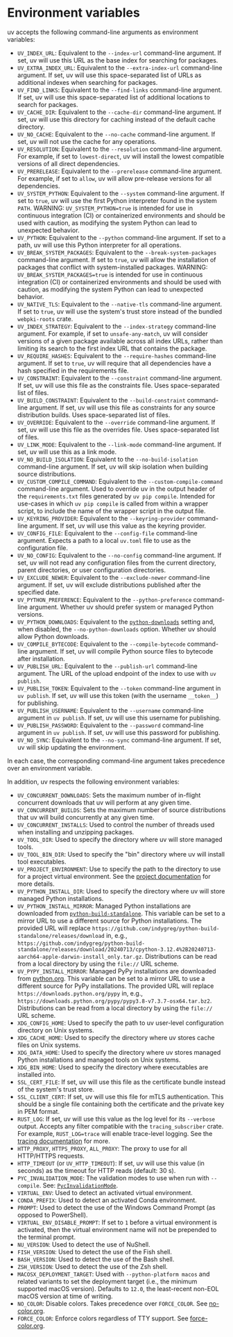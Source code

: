 # Environment variables

uv accepts the following command-line arguments as environment variables:

- `UV_INDEX_URL`: Equivalent to the `--index-url` command-line argument. If set, uv will use this
  URL as the base index for searching for packages.
- `UV_EXTRA_INDEX_URL`: Equivalent to the `--extra-index-url` command-line argument. If set, uv will
  use this space-separated list of URLs as additional indexes when searching for packages.
- `UV_FIND_LINKS`: Equivalent to the `--find-links` command-line argument. If set, uv will use this
  space-separated list of additional locations to search for packages.
- `UV_CACHE_DIR`: Equivalent to the `--cache-dir` command-line argument. If set, uv will use this
  directory for caching instead of the default cache directory.
- `UV_NO_CACHE`: Equivalent to the `--no-cache` command-line argument. If set, uv will not use the
  cache for any operations.
- `UV_RESOLUTION`: Equivalent to the `--resolution` command-line argument. For example, if set to
  `lowest-direct`, uv will install the lowest compatible versions of all direct dependencies.
- `UV_PRERELEASE`: Equivalent to the `--prerelease` command-line argument. For example, if set to
  `allow`, uv will allow pre-release versions for all dependencies.
- `UV_SYSTEM_PYTHON`: Equivalent to the `--system` command-line argument. If set to `true`, uv will
  use the first Python interpreter found in the system `PATH`. WARNING: `UV_SYSTEM_PYTHON=true` is
  intended for use in continuous integration (CI) or containerized environments and should be used
  with caution, as modifying the system Python can lead to unexpected behavior.
- `UV_PYTHON`: Equivalent to the `--python` command-line argument. If set to a path, uv will use
  this Python interpreter for all operations.
- `UV_BREAK_SYSTEM_PACKAGES`: Equivalent to the `--break-system-packages` command-line argument. If
  set to `true`, uv will allow the installation of packages that conflict with system-installed
  packages. WARNING: `UV_BREAK_SYSTEM_PACKAGES=true` is intended for use in continuous integration
  (CI) or containerized environments and should be used with caution, as modifying the system Python
  can lead to unexpected behavior.
- `UV_NATIVE_TLS`: Equivalent to the `--native-tls` command-line argument. If set to `true`, uv will
  use the system's trust store instead of the bundled `webpki-roots` crate.
- `UV_INDEX_STRATEGY`: Equivalent to the `--index-strategy` command-line argument. For example, if
  set to `unsafe-any-match`, uv will consider versions of a given package available across all index
  URLs, rather than limiting its search to the first index URL that contains the package.
- `UV_REQUIRE_HASHES`: Equivalent to the `--require-hashes` command-line argument. If set to `true`,
  uv will require that all dependencies have a hash specified in the requirements file.
- `UV_CONSTRAINT`: Equivalent to the `--constraint` command-line argument. If set, uv will use this
  file as the constraints file. Uses space-separated list of files.
- `UV_BUILD_CONSTRAINT`: Equivalent to the `--build-constraint` command-line argument. If set, uv
  will use this file as constraints for any source distribution builds. Uses space-separated list of
  files.
- `UV_OVERRIDE`: Equivalent to the `--override` command-line argument. If set, uv will use this file
  as the overrides file. Uses space-separated list of files.
- `UV_LINK_MODE`: Equivalent to the `--link-mode` command-line argument. If set, uv will use this as
  a link mode.
- `UV_NO_BUILD_ISOLATION`: Equivalent to the `--no-build-isolation` command-line argument. If set,
  uv will skip isolation when building source distributions.
- `UV_CUSTOM_COMPILE_COMMAND`: Equivalent to the `--custom-compile-command` command-line argument.
  Used to override uv in the output header of the `requirements.txt` files generated by
  `uv pip compile`. Intended for use-cases in which `uv pip compile` is called from within a wrapper
  script, to include the name of the wrapper script in the output file.
- `UV_KEYRING_PROVIDER`: Equivalent to the `--keyring-provider` command-line argument. If set, uv
  will use this value as the keyring provider.
- `UV_CONFIG_FILE`: Equivalent to the `--config-file` command-line argument. Expects a path to a
  local `uv.toml` file to use as the configuration file.
- `UV_NO_CONFIG`: Equivalent to the `--no-config` command-line argument. If set, uv will not read
  any configuration files from the current directory, parent directories, or user configuration
  directories.
- `UV_EXCLUDE_NEWER`: Equivalent to the `--exclude-newer` command-line argument. If set, uv will
  exclude distributions published after the specified date.
- `UV_PYTHON_PREFERENCE`: Equivalent to the `--python-preference` command-line argument. Whether uv
  should prefer system or managed Python versions.
- `UV_PYTHON_DOWNLOADS`: Equivalent to the
  [`python-downloads`](../reference/settings.md#python-downloads) setting and, when disabled, the
  `--no-python-downloads` option. Whether uv should allow Python downloads.
- `UV_COMPILE_BYTECODE`: Equivalent to the `--compile-bytecode` command-line argument. If set, uv
  will compile Python source files to bytecode after installation.
- `UV_PUBLISH_URL`: Equivalent to the `--publish-url` command-line argument. The URL of the upload
  endpoint of the index to use with `uv publish`.
- `UV_PUBLISH_TOKEN`: Equivalent to the `--token` command-line argument in `uv publish`. If set, uv
  will use this token (with the username `__token__`) for publishing.
- `UV_PUBLISH_USERNAME`: Equivalent to the `--username` command-line argument in `uv publish`. If
  set, uv will use this username for publishing.
- `UV_PUBLISH_PASSWORD`: Equivalent to the `--password` command-line argument in `uv publish`. If
  set, uv will use this password for publishing.
- `UV_NO_SYNC`: Equivalent to the `--no-sync` command-line argument. If set, uv will skip updating
  the environment.

In each case, the corresponding command-line argument takes precedence over an environment variable.

In addition, uv respects the following environment variables:

- `UV_CONCURRENT_DOWNLOADS`: Sets the maximum number of in-flight concurrent downloads that uv will
  perform at any given time.
- `UV_CONCURRENT_BUILDS`: Sets the maximum number of source distributions that uv will build
  concurrently at any given time.
- `UV_CONCURRENT_INSTALLS`: Used to control the number of threads used when installing and unzipping
  packages.
- `UV_TOOL_DIR`: Used to specify the directory where uv will store managed tools.
- `UV_TOOL_BIN_DIR`: Used to specify the "bin" directory where uv will install tool executables.
- `UV_PROJECT_ENVIRONMENT`: Use to specify the path to the directory to use for a project virtual
  environment. See the
  [project documentation](../concepts/projects.md#configuring-the-project-environment-path) for more
  details.
- `UV_PYTHON_INSTALL_DIR`: Used to specify the directory where uv will store managed Python
  installations.
- `UV_PYTHON_INSTALL_MIRROR`: Managed Python installations are downloaded from
  [`python-build-standalone`](https://github.com/indygreg/python-build-standalone). This variable
  can be set to a mirror URL to use a different source for Python installations. The provided URL
  will replace `https://github.com/indygreg/python-build-standalone/releases/download` in, e.g.,
  `https://github.com/indygreg/python-build-standalone/releases/download/20240713/cpython-3.12.4%2B20240713-aarch64-apple-darwin-install_only.tar.gz`.
  Distributions can be read from a local directory by using the `file://` URL scheme.
- `UV_PYPY_INSTALL_MIRROR`: Managed PyPy installations are downloaded from
  [python.org](https://downloads.python.org/). This variable can be set to a mirror URL to use a
  different source for PyPy installations. The provided URL will replace
  `https://downloads.python.org/pypy` in, e.g.,
  `https://downloads.python.org/pypy/pypy3.8-v7.3.7-osx64.tar.bz2`. Distributions can be read from a
  local directory by using the `file://` URL scheme.
- `XDG_CONFIG_HOME`: Used to specify the path to uv user-level configuration directory on Unix
  systems.
- `XDG_CACHE_HOME`: Used to specify the directory where uv stores cache files on Unix systems.
- `XDG_DATA_HOME`: Used to specify the directory where uv stores managed Python installations and
  managed tools on Unix systems.
- `XDG_BIN_HOME`: Used to specify the directory where executables are installed into.
- `SSL_CERT_FILE`: If set, uv will use this file as the certificate bundle instead of the system's
  trust store.
- `SSL_CLIENT_CERT`: If set, uv will use this file for mTLS authentication. This should be a single
  file containing both the certificate and the private key in PEM format.
- `RUST_LOG`: If set, uv will use this value as the log level for its `--verbose` output. Accepts
  any filter compatible with the `tracing_subscriber` crate. For example, `RUST_LOG=trace` will
  enable trace-level logging. See the
  [tracing documentation](https://docs.rs/tracing-subscriber/latest/tracing_subscriber/filter/struct.EnvFilter.html#example-syntax)
  for more.
- `HTTP_PROXY`, `HTTPS_PROXY`, `ALL_PROXY`: The proxy to use for all HTTP/HTTPS requests.
- `HTTP_TIMEOUT` (or `UV_HTTP_TIMEOUT`): If set, uv will use this value (in seconds) as the timeout
  for HTTP reads (default: 30 s).
- `PYC_INVALIDATION_MODE`: The validation modes to use when run with `--compile`. See:
  [`PycInvalidationMode`](https://docs.python.org/3/library/py_compile.html#py_compile.PycInvalidationMode).
- `VIRTUAL_ENV`: Used to detect an activated virtual environment.
- `CONDA_PREFIX`: Used to detect an activated Conda environment.
- `PROMPT`: Used to detect the use of the Windows Command Prompt (as opposed to PowerShell).
- `VIRTUAL_ENV_DISABLE_PROMPT`: If set to `1` before a virtual environment is activated, then the
  virtual environment name will not be prepended to the terminal prompt.
- `NU_VERSION`: Used to detect the use of NuShell.
- `FISH_VERSION`: Used to detect the use of the Fish shell.
- `BASH_VERSION`: Used to detect the use of the Bash shell.
- `ZSH_VERSION`: Used to detect the use of the Zsh shell.
- `MACOSX_DEPLOYMENT_TARGET`: Used with `--python-platform macos` and related variants to set the
  deployment target (i.e., the minimum supported macOS version). Defaults to `12.0`, the
  least-recent non-EOL macOS version at time of writing.
- `NO_COLOR`: Disable colors. Takes precedence over `FORCE_COLOR`. See
  [no-color.org](https://no-color.org).
- `FORCE_COLOR`: Enforce colors regardless of TTY support. See
  [force-color.org](https://force-color.org).
